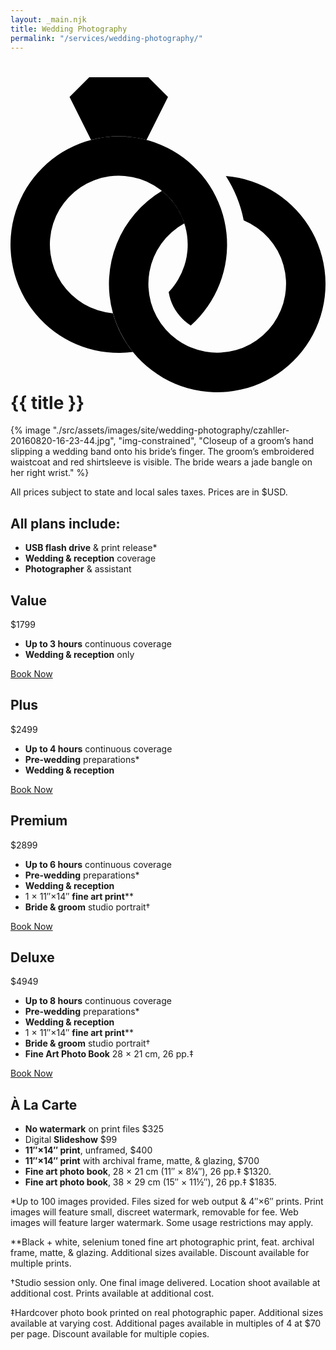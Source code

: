 ```yaml
---
layout: _main.njk
title: Wedding Photography
permalink: "/services/wedding-photography/"
---
```


<!-- markdownlint-disable MD025 -->
# <icon-l class="bigger icon-before"><span class="with-icon"><svg id="icon-wedding-rings-duo" xmlns="http://www.w3.org/2000/svg" viewBox="0 0 512 512"><path fill="var(--mpb-color-accent)" d="M130.92 101.84L96 32l32-32h96l32 32-34.92 69.84a176.91 176.91 0 0 0-90.16 0zM350 160.56a207.16 207.16 0 0 1 29.06 72 111.89 111.89 0 1 1-96.46 4.95q-1.5-4.65-3.4-9.14l-.08-.2c-.39-.9-.78-1.8-1.19-2.69a3.54 3.54 0 0 0-.16-.34c-.41-.9-.84-1.79-1.27-2.68l-.09-.18q-1.44-2.91-3.06-5.73v-.07c-.5-.87-1-1.72-1.52-2.57-.11-.18-.22-.36-.34-.54-.43-.71-.87-1.41-1.33-2.11-.13-.21-.27-.42-.41-.63-.46-.7-.92-1.39-1.4-2.07L268 208q-1.8-2.58-3.74-5l-.48-.59c-.48-.61-1-1.21-1.47-1.81l-.67-.8c-.45-.53-.91-1.06-1.37-1.58l-.72-.83c-.49-.53-1-1.06-1.47-1.59l-.66-.72c-.71-.75-1.44-1.5-2.17-2.24a114.18 114.18 0 0 0-9.1-8.13 176.23 176.23 0 0 0-79.63 198.89A175.18 175.18 0 0 0 184 424.69q1.11 1.91 2.26 3.77c.76 1.24 1.54 2.46 2.34 3.68a.21.21 0 0 0 0 .06q1.18 1.82 2.42 3.6l.05.07q1.23 1.79 2.51 3.54c.85 1.18 1.73 2.35 2.61 3.5q1.33 1.75 2.72 3.46A176 176 0 1 0 350 160.56z"></path><path fill="var(--mpb-color-accentReverse)" d="M199 446.5a176 176 0 1 1 94-43 80.87 80.87 0 0 1-13.56-10.91 79.37 79.37 0 0 1-22.32-43.33 112 112 0 1 0-90.59 34.36A175.41 175.41 0 0 0 199 446.5z"></path></svg> {{ title }}</icon-l>
<!-- markdownlint-enable MD025 -->
<mpb-dialog-img>

{% image "./src/assets/images/site/wedding-photography/czahller-20160820-16-23-44.jpg", "img-constrained", "Closeup of a groom’s hand slipping a wedding band onto his bride’s finger. The groom’s embroidered waistcoat and red shirtsleeve is visible. The bride wears a jade bangle on her right wrist." %}</mpb-dialog-img>

All prices subject to state and local sales taxes. Prices are in $USD.

<stack-l class="wedding-services-wrapper">
  <div class="header-pricelist"><center-l>

## All plans include&colon;

  </center-l></div><center-l>

* **USB flash drive** & print release*
* **Wedding & reception** coverage
* **Photographer** & assistant
  </center-l>
</stack-l><switcher-l limit="2"><stack-l class="wedding-services-wrapper"><div class="header-pricelist">

## Value

</div><span class="wedding-price"><span>$</span>1799</span>

* **Up to 3 hours** continuous coverage
* **Wedding & reception** only

<div class="button button-primary">

[Book Now](/#)</div></stack-l><stack-l class="wedding-services-wrapper"><div class="header-pricelist">

## Plus

</div><span class="wedding-price"><span>$</span>2499</span>

* **Up to 4 hours** continuous coverage
* **Pre-wedding** preparations*
* **Wedding & reception**

<div class="button button-primary">

[Book Now](/#)</div></stack-l></switcher-l><switcher-l limit="2"><stack-l class="wedding-services-wrapper"><div class="header-pricelist">

## Premium

</div><span class="wedding-price"><span>$</span>2899</span>

* **Up to 6 hours** continuous coverage
* **Pre-wedding** preparations*
* **Wedding & reception**
* 1 × 11″×14″ **fine art print****
* **Bride & groom** studio portrait†

<div class="button button-primary">

[Book Now](/#)</div></stack-l><stack-l class="wedding-services-wrapper"><div class="header-pricelist">

## Deluxe

</div><span class="wedding-price"><span>$</span>4949</span>

* **Up to 8 hours** continuous coverage
* **Pre-wedding** preparations*
* **Wedding & reception**
* 1 × 11″×14″ **fine art print****
* **Bride & groom** studio portrait†
* **Fine Art Photo Book** 28 × 21 cm, 26 pp.‡

<div class="button button-primary">

[Book Now](/#)</div></stack-l></switcher-l><stack-l class="wedding-services-wrapper">
  <div class="header-pricelist"><center-l>

## À La Carte

  </center-l></div><center-l>

* **No watermark** on print files $325
* Digital **Slideshow** $99
* **11″×14″ print**, unframed, $400
* **11″×14″ print** with archival frame, matte, & glazing, $700
* **Fine art photo book**, 28 × 21 cm (11″ × 8¼″), 26 pp.‡ $1320.
* **Fine art photo book**, 38 × 29 cm (15″ × 11½″), 26 pp.‡ $1835.
  </center-l>
</stack-l>

*Up to 100 images provided. Files sized for web output & 4″×6″ prints. Print images will feature small, discreet watermark, removable for fee. Web images will feature larger watermark. Some usage restrictions may apply.

**Black + white, selenium toned fine art photographic print, feat. archival frame, matte, & glazing. Additional sizes available. Discount available for multiple prints.

†Studio session only. One final image delivered. Location shoot available at additional cost. Prints available at additional cost.

‡Hardcover photo book printed on real photographic paper. Additional sizes available at varying cost. Additional pages available in multiples of 4 at $70 per page. Discount available for multiple copies.
